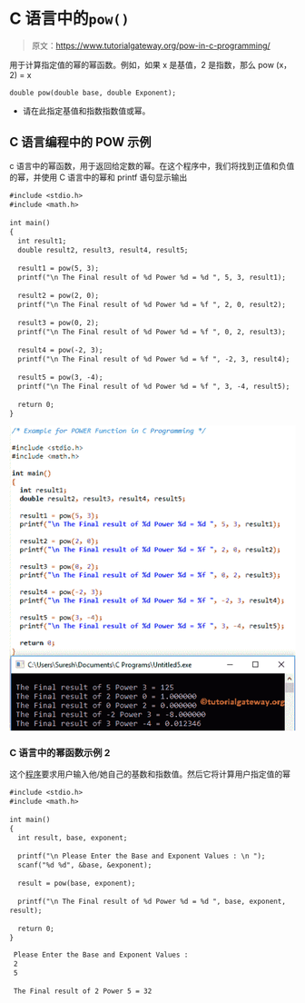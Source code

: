 # C 语言中的`pow()`

> 原文：<https://www.tutorialgateway.org/pow-in-c-programming/>

用于计算指定值的幂的幂函数。例如，如果 x 是基值，2 是指数，那么 pow (x，2) = x

```
double pow(double base, double Exponent);
```

*   请在此指定基值和指数指数值或幂。

## C 语言编程中的 POW 示例

c 语言中的幂函数，用于返回给定数的幂。在这个程序中，我们将找到正值和负值的幂，并使用 C 语言中的幂和 printf 语句显示输出

```
#include <stdio.h>
#include <math.h>

int main()
{
  int result1; 
  double result2, result3, result4, result5;

  result1 = pow(5, 3);
  printf("\n The Final result of %d Power %d = %d ", 5, 3, result1);

  result2 = pow(2, 0);
  printf("\n The Final result of %d Power %d = %f ", 2, 0, result2);

  result3 = pow(0, 2);
  printf("\n The Final result of %d Power %d = %f ", 0, 2, result3);

  result4 = pow(-2, 3);
  printf("\n The Final result of %d Power %d = %f ", -2, 3, result4);

  result5 = pow(3, -4);
  printf("\n The Final result of %d Power %d = %f ", 3, -4, result5);

  return 0;
}
```

![POW in C programming 1](img/67bafbc498218041f6bcd0c39af1e19d.png)

### C 语言中的幂函数示例 2

这个[程序](https://www.tutorialgateway.org/c-programming-examples/)要求用户输入他/她自己的基数和指数值。然后它将计算用户指定值的幂

```
#include <stdio.h>
#include <math.h>

int main()
{
  int result, base, exponent;

  printf("\n Please Enter the Base and Exponent Values : \n ");
  scanf("%d %d", &base, &exponent);

  result = pow(base, exponent);

  printf("\n The Final result of %d Power %d = %d ", base, exponent, result);

  return 0;
}
```

```
 Please Enter the Base and Exponent Values :  
 2
 5

 The Final result of 2 Power 5 = 32
```